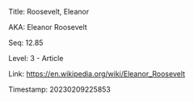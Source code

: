 Title:  Roosevelt, Eleanor

AKA:    Eleanor Roosevelt

Seq:    12.85

Level:  3 - Article

Link:   https://en.wikipedia.org/wiki/Eleanor_Roosevelt

Timestamp: 20230209225853
